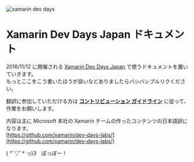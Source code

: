 ![xamarin dev days](https://github.com/xamarin/dev-days-labs/blob/master/header.png)

# Xamarin Dev Days Japan ドキュメント

2016/11/12 に開催される [Xamarin Dev Days Japan](https://ti.to/xamarin/dev-days-tokyo/ja) で使うドキュメントを置いていきます。　　    
もっとここをこう書いたほうが良いなどありましたらバシバシプルリクください。

翻訳に参加していただける方は **[コントリビューション ガイドライン](CONTRIBUTE.md)** に従って、作業をお願いします。

内容は主に Microsoft 本社の Xamarin チームの作ったコンテンツの日本語訳になります。    
[https://github.com/xamarin/dev-days-labs/](https://github.com/xamarin/dev-days-labs/)

( \*ﾟ▽ﾟ\*  っ)З　ぽっぽー！
